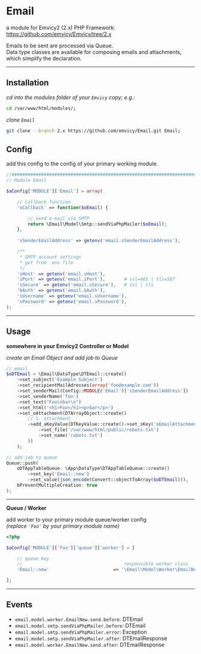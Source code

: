 
# Email

a module for Emvicy2 (2.x) PHP Framework: https://github.com/emvicy/Emvicy/tree/2.x

Emails to be sent are processed via Queue.   
Data type classes are available for composing emails and attachments, which simplify the declaration. 

---

## Installation

_cd into the modules folder of your `Emvicy` copy; e.g.:_
~~~bash
cd /var/www/html/modules/;
~~~

_clone `Email`_
~~~bash
git clone --branch 2.x https://github.com/emvicy/Email.git Email;
~~~


## Config

add this config to the config of your primary working module.

~~~php
//######################################################################################################################
// Module Email

$aConfig['MODULE']['Email'] = array(

    // callback function
    'oCallback' => function($oEmail) {

        // send e-mail via SMTP
        return \Email\Model\Smtp::sendViaPhpMailer($oEmail);
    },
    
    'sSenderEmailAddress' => getenv('email.sSenderEmailAddress'),

    /**
     * SMTP account settings
     * get from .env file
     */
    'sHost' => getenv('email.sHost'),
    'iPort' => getenv('email.iPort'),       # ssl=465 | tls=587
    'sSecure' => getenv('email.sSecure'),   # ssl | tls
    'bAuth' => getenv('email.bAuth'),
    'sUsername' => getenv('email.sUsername'),
    'sPassword' => getenv('email.sPassword'),
);
~~~

---

## Usage

**somewhere in your Emvicy2 Controller or Model**

_create an Email Object and add job to Queue_    
~~~php
// email
$oDTEmail = \Email\DataType\DTEmail::create()
    ->set_subject('Example Subject')
    ->set_recipientMailAdresses(array('foo@example.com'))
    ->set_senderMail(Config::MODULE('Email')['sSenderEmailAddress'])
    ->set_senderName('foo')
    ->set_text("Foo\nbar\n")
    ->set_html('<h1>Foo</h1><p>bar</p>')
    ->set_oAttachment(DTArrayObject::create()
        // 1. attachment
        ->add_aKeyValue(DTKeyValue::create()->set_sKey('oEmailAttachment')->set_sValue(DTEmailAttachment::create()
            ->set_file('/var/www/html/public/robots.txt')
            ->set_name('robots.txt')
        ))
    );

// add job to queue
Queue::push(
    oDTAppTableQueue: \App\DataType\DTAppTableQueue::create()
        ->set_key('Email::new')
        ->set_value(json_encode(Convert::objectToArray($oDTEmail))),
    bPreventMultipleCreation: true
);
~~~

---

**Queue / Worker**

add worker to your primary module queue/worker config  
_(replace `'Foo'` by your primary module name)_

~~~php
<?php

$aConfig['MODULE']['Foo']['queue']['worker'] = [

    // queue key
    //                                      responsible worker class
    'Email::new'                        => '\Email\Model\Worker\EmailNew',

];
~~~

---

## Events

- `email.model.worker.EmailNew.send.before`: DTEmail
- `email.model.smtp.sendViaPhpMailer.before`: DTEmail
- `email.model.smtp.sendViaPhpMailer.error`: Exception
- `email.model.smtp.sendViaPhpMailer.after`: DTEmailResponse
- `email.model.worker.EmailNew.send.after`: DTEmailResponse

